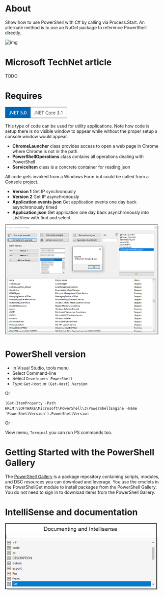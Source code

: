 # About

Show how to use PowerShell with C# by calling via Process.Start. An alternate method is to use an NuGet package to reference PowerShell directly.

![img](https://img.shields.io/badge/Karen%20Payne-MVP-blue)

# Microsoft TechNet article

TODO

# Requires

![screen](ProcessingAndWaitSimple/assets/Versions.png)

This type of code can be used for utility applications. Note how code is setup there is no visible window to appear while without the proper setup a console window would appear.

- **ChromeLauncher** class provides access to open a web page in Chrome where Chrome is not in the path.
- **PowerShellOperations** class contains all operations dealing with PowerShell
- **ServiceItem** class is a concrete container for reading json

All code gets invoked from a Windows Form but could be called from a Console project.

- **Version 1** Get IP synchronously
- **Version 2** Get IP asynchronously
- **Application events json** Get application events one day back asynchronously timed
- **Application json** Get application one day back asynchronously into ListView with find and select.

![screen](ProcessingAndWaitSimple/assets/Process1.png)

# PowerShell version

- In Visual Studio, tools menu
- Select Command-line
- Select `Developers PowerShell`
- Type `Get-Host` or `(Get-Host).Version`

Or

`(Get-ItemProperty -Path HKLM:\SOFTWARE\Microsoft\PowerShell\3\PowerShellEngine -Name 'PowerShellVersion').PowerShellVersion`

Or

View menu, `Terminal` you can run PS commands too.


# Getting Started with the PowerShell Gallery

The [PowerShell Gallery](https://docs.microsoft.com/en-us/powershell/scripting/gallery/getting-started?view=powershell-7.1) is a package repository containing scripts, modules, and DSC resources you can download and leverage. You use the cmdlets in the PowerShellGet module to install packages from the PowerShell Gallery. You do not need to sign in to download items from the PowerShell Gallery.

# IntelliSense and documentation

![screen](ProcessingAndWaitSimple/assets/document.png)